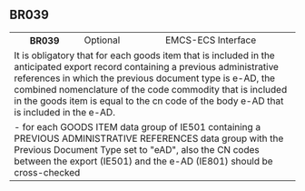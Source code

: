 ## BR039
<table>
 <tr>
  <th>
   BR039
  </th>
  <td>
   Optional
  </td>
  <td>
   EMCS-ECS Interface
  </td>
 </tr>
 <tr>
  <td colspan="3">
   It is obligatory that for each goods item that is included in the anticipated export record containing a previous administrative references in which the previous document type is e-AD, the combined nomenclature of the code commodity that is included in the goods item is equal to the cn code of the body e-AD that is included in the e-AD.
  </td>
 </tr>
 <tr>
  <td colspan="3">
   - for each GOODS ITEM data group of IE501 containing a PREVIOUS ADMINISTRATIVE REFERENCES data group with the Previous Document Type set to "eAD", also the CN codes between the export (IE501) and the e-AD (IE801) should be cross-checked
  </td>
 </tr>
</table>
